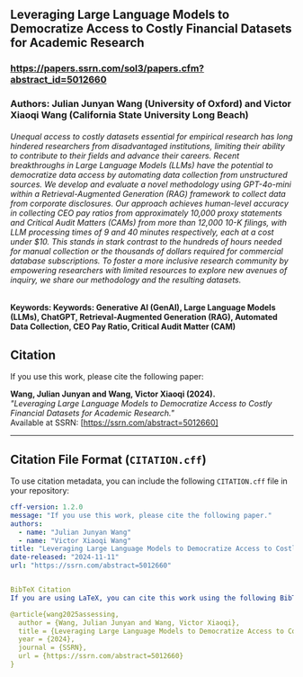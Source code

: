 ## Leveraging Large Language Models to Democratize Access to Costly Financial Datasets for Academic Research

### https://papers.ssrn.com/sol3/papers.cfm?abstract_id=5012660

### Authors: Julian Junyan Wang (University of Oxford) and Victor Xiaoqi Wang (California State University Long Beach) 

###### Unequal access to costly datasets essential for empirical research has long hindered researchers from disadvantaged institutions, limiting their ability to contribute to their fields and advance their careers. Recent breakthroughs in Large Language Models (LLMs) have the potential to democratize data access by automating data collection from unstructured sources. We develop and evaluate a novel methodology using GPT-4o-mini within a Retrieval-Augmented Generation (RAG) framework to collect data from corporate disclosures. Our approach achieves human-level accuracy in collecting CEO pay ratios from approximately 10,000 proxy statements and Critical Audit Matters (CAMs) from more than 12,000 10-K filings, with LLM processing times of 9 and 40 minutes respectively, each at a cost under $10. This stands in stark contrast to the hundreds of hours needed for manual collection or the thousands of dollars required for commercial database subscriptions. To foster a more inclusive research community by empowering researchers with limited resources to explore new avenues of inquiry, we share our methodology and the resulting datasets.


#### Keywords: Keywords: Generative AI (GenAI), Large Language Models (LLMs), ChatGPT, Retrieval-Augmented Generation (RAG), Automated Data Collection, CEO Pay Ratio, Critical Audit Matter (CAM)

## Citation

If you use this work, please cite the following paper:

**Wang, Julian Junyan and Wang, Victor Xiaoqi (2024).**  
*"Leveraging Large Language Models to Democratize Access to Costly Financial Datasets for Academic Research."*  
Available at SSRN: [https://ssrn.com/abstract=5012660]

---

## Citation File Format (`CITATION.cff`)
To use citation metadata, you can include the following `CITATION.cff` file in your repository:

```yaml
cff-version: 1.2.0
message: "If you use this work, please cite the following paper."
authors:
  - name: "Julian Junyan Wang"
  - name: "Victor Xiaoqi Wang"
title: "Leveraging Large Language Models to Democratize Access to Costly Financial Datasets for Academic Research"
date-released: "2024-11-11"
url: "https://ssrn.com/abstract=5012660"


BibTeX Citation
If you are using LaTeX, you can cite this work using the following BibTeX entry:

@article{wang2025assessing,
  author = {Wang, Julian Junyan and Wang, Victor Xiaoqi},
  title = {Leveraging Large Language Models to Democratize Access to Costly Financial Datasets for Academic Research},
  year = {2024},
  journal = {SSRN},
  url = {https://ssrn.com/abstract=5012660}
}






